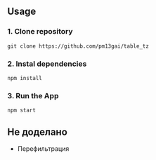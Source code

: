 ## Usage

### 1. Clone repository

```
git clone https://github.com/pm13gai/table_tz
```

### 2. Instal dependencies

```
npm install
```

### 3. Run the App

```
npm start
```

## Не доделано

- Перефильтрация

